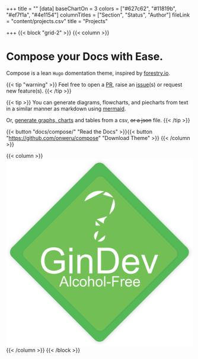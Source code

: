 +++
title = ""
[data]
baseChartOn = 3
colors = ["#627c62", "#11819b", "#ef7f1a", "#4e1154"]
columnTitles = ["Section", "Status", "Author"]
fileLink = "content/projects.csv"
title = "Projects"

+++
{{< block "grid-2" >}}
{{< column >}}

# Compose your Docs with **Ease**.

Compose is a lean `Hugo` domentation theme, inspired by [forestry.io](https://forestry.io/docs/welcome/).

{{< tip "warning" >}}
Feel free to open a [PR](https://github.com/onweru/compose/pulls), raise an [issue](https://github.com/onweru/compose/issues/new/choose "Open a Github Issue")(s) or request new feature(s). {{< /tip >}}

{{< tip >}}
You can generate diagrams, flowcharts, and piecharts from text in a similar manner as markdown using [mermaid](./docs/compose/mermaid/).

Or, [generate graphs, charts](docs/compose/graphs-charts-tables/#show-a-pie-doughnut--bar-chart-at-once) and tables from a csv, ~~or a json~~ file.
{{< /tip >}}

{{< button "docs/compose/" "Read the Docs" >}}{{< button "https://github.com/onweru/compose" "Download Theme" >}}
{{< /column >}}

{{< column >}}
![diy](logo.svg)
{{< /column >}}
{{< /block >}}